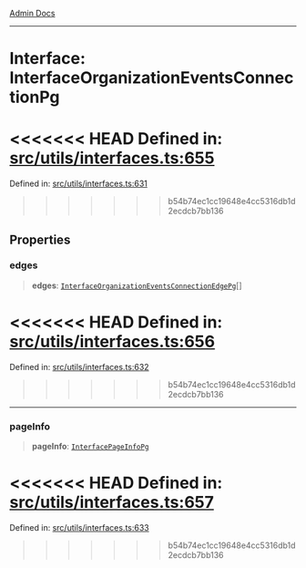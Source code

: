 [Admin Docs](/)

***

# Interface: InterfaceOrganizationEventsConnectionPg

<<<<<<< HEAD
Defined in: [src/utils/interfaces.ts:655](https://github.com/PalisadoesFoundation/talawa-admin/blob/main/src/utils/interfaces.ts#L655)
=======
Defined in: [src/utils/interfaces.ts:631](https://github.com/PalisadoesFoundation/talawa-admin/blob/main/src/utils/interfaces.ts#L631)
>>>>>>> b54b74ec1cc19648e4cc5316db1d2ecdcb7bb136

## Properties

### edges

> **edges**: [`InterfaceOrganizationEventsConnectionEdgePg`](InterfaceOrganizationEventsConnectionEdgePg.md)[]

<<<<<<< HEAD
Defined in: [src/utils/interfaces.ts:656](https://github.com/PalisadoesFoundation/talawa-admin/blob/main/src/utils/interfaces.ts#L656)
=======
Defined in: [src/utils/interfaces.ts:632](https://github.com/PalisadoesFoundation/talawa-admin/blob/main/src/utils/interfaces.ts#L632)
>>>>>>> b54b74ec1cc19648e4cc5316db1d2ecdcb7bb136

***

### pageInfo

> **pageInfo**: [`InterfacePageInfoPg`](InterfacePageInfoPg.md)

<<<<<<< HEAD
Defined in: [src/utils/interfaces.ts:657](https://github.com/PalisadoesFoundation/talawa-admin/blob/main/src/utils/interfaces.ts#L657)
=======
Defined in: [src/utils/interfaces.ts:633](https://github.com/PalisadoesFoundation/talawa-admin/blob/main/src/utils/interfaces.ts#L633)
>>>>>>> b54b74ec1cc19648e4cc5316db1d2ecdcb7bb136
